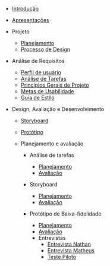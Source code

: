 - [Introdução](introducao)
- [Apresentações](docs/proj/apresentacao.md)
- Projeto
  - [Planejamento](docs/proj/planejamento.md)
  - [Processo de Design](docs/proj/processoDedesign.md)
- Análise de Requisitos
  - [Perfil de usuário](docs/proj/perfilDeUsuario.md)
  - [Análise de Tarefas](docs/proj/analiseDeTarefas.md)
  - [Princípios Gerais de Projeto](docs/proj/principiosGeraisDeProjeto.md)
  - [Metas de Usabilidade](docs/proj/metasDeUsabilidade.md)
  - [Guia de Estilo](docs/proj/guiaDeEstilo.md)

- Design, Avaliação e Desenvolvimento
  - [Storyboard](docs/proj/storyboard.md)
  - [Protótipo ](docs/proj/prototipoBaixa.md)

  - Planejamento e avaliação
    - Análise de tarefas
      - [Planejamento](docs/proj/planAvaliacao-AnaliseTarefas.md)
      - [Avaliação](docs/proj/avaliacao-AnaliseTarefas.md)
    - Storyboard
      - [Planejamento](docs/proj/planejamentoDaAvalicaoDosStoryboards.md)
      - [Avaliação](docs/proj/relatoResultadoStoryboard.md)

    - Protótipo de Baixa-fidelidade
      - [Planejamento](docs/proj/planejamentoAvalicaoBaixa.md)
      - [Avaliação](docs/proj/relatoResultadoProtBaixa.md)
      - Entrevistas
        - [Entrevista Nathan](docs/proj/entrevistaNathan.md)
        - [Entrevista Matheus](docs/proj/entrevistaMatheus.md)
        - [Teste Piloto](docs/proj/testePilotoBaixa.md)